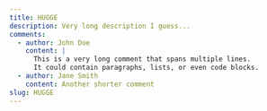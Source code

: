 ```yaml
---
title: HUGGE
description: Very long description I guess...
comments:
  - author: John Doe
    content: |
      This is a very long comment that spans multiple lines.
      It could contain paragraphs, lists, or even code blocks.
  - author: Jane Smith
    content: Another shorter comment
slug: HUGGE
---
```

